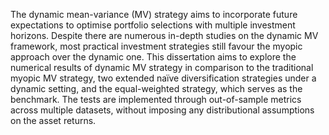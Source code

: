 The dynamic mean-variance (MV) strategy aims to incorporate future expectations to
optimise portfolio selections with multiple investment horizons. Despite there are
numerous in-depth studies on the dynamic MV framework, most practical investment
strategies still favour the myopic approach over the dynamic one. This dissertation
aims to explore the numerical results of dynamic MV strategy in comparison to the
traditional myopic MV strategy, two extended naïve diversification strategies under a
dynamic setting, and the equal-weighted strategy, which serves as the benchmark.
The tests are implemented through out-of-sample metrics across multiple datasets,
without imposing any distributional assumptions on the asset returns.
